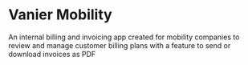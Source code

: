 # Vanier Mobility

An internal billing and invoicing app created for mobility companies to review and manage customer billing plans with a feature to send or download invoices as PDF
